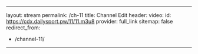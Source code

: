 
---
layout: stream
permalink: /ch-11
title: Channel Edit
header:
 video:
  id: https://cdx.dailysport.pw/11/11.m3u8
  provider: full_link
sitemap: false
redirect_from:
 - /channel-11/
---
<style>h1#page-title{display:none;height:0;visibility:hidden;!important</style>

